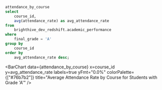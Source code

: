 ```sql
attendance_by_course
select
    course_id,
    avg(attendance_rate) as avg_attendance_rate
from
    brighthive_dev_redshift.academic_performance
where
    final_grade = 'A'
group by
    course_id
order by
    avg_attendance_rate desc;
```

<BarChart
    data={attendance_by_course}
    x=course_id
    y=avg_attendance_rate
    labels=true
    yFmt="0.0%"
    colorPalette={["#76b7b2"]}
    title="Average Attendance Rate by Course for Students with Grade 'A'"
/>
